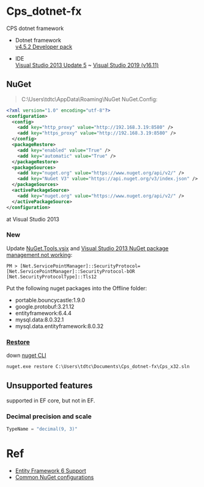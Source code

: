 # Cps_dotnet-fx
CPS dotnet framework

- Dotnet framework    
[v4.5.2 Developer pack](https://dotnet.microsoft.com/en-us/download/dotnet-framework/net452)

- IDE    
[Visual Studio 2013 Update 5](http://download.microsoft.com/download/A/F/9/AF95E6F8-2E6E-49D0-A48A-8E918D7FD768/vs2013.5.iso) ~ 
[Visual Studio 2019 (v16.11)](https://aka.ms/vs/16/release/vs_Community.exe)

## NuGet
> C:\Users\tdtc\AppData\Roaming\NuGet
NuGet.Config:
```xml
<?xml version="1.0" encoding="utf-8"?>
<configuration>
  <config>
    <add key="http_proxy" value="http://192.168.3.19:8580" />
    <add key="https_proxy" value="http://192.168.3.19:8580" />
  </config>
  <packageRestore>
    <add key="enabled" value="True" />
    <add key="automatic" value="True" />
  </packageRestore>
  <packageSources>
    <add key="nuget.org" value="https://www.nuget.org/api/v2/" />
    <add key="NuGet V3" value="https://api.nuget.org/v3/index.json" />
  </packageSources>
  <activePackageSource>
    <add key="nuget.org" value="https://www.nuget.org/api/v2/" />
  </activePackageSource>
</configuration>
```
at Visual Studio 2013

### New
Update [NuGet.Tools.vsix](https://dist.nuget.org/visualstudio-2013-vsix/v2.12.0/NuGet.Tools.vsix)
and 
[Visual Studio 2013 NuGet package management not working](https://stackoverflow.com/a/63574949):
```Package Manager Console
PM > [Net.ServicePointManager]::SecurityProtocol=[Net.ServicePointManager]::SecurityProtocol-bOR [Net.SecurityProtocolType]::Tls12
```
Put the following nuget packages into the Offline folder:
- portable.bouncycastle:1.9.0
- google.protobuf:3.21.12
- entityframework:6.4.4
- mysql.data:8.0.32.1
- mysql.data.entityframework:8.0.32

### [Restore](https://learn.microsoft.com/en-us/nuget/reference/cli-reference/cli-ref-restore)
down [nuget CLI](https://dist.nuget.org/win-x86-commandline/latest/nuget.exe)
```cmd
nuget.exe restore C:\Users\tdtc\Documents\Cps_dotnet-fx\Cps_x32.sln
```

## Unsupported features
supported in EF core, but not in EF.

### Decimal precision and scale
```c#
TypeName = "decimal(9, 3)"
```

# Ref
- [Entity Framework 6 Support](https://dev.mysql.com/doc/connector-net/en/connector-net-entityframework60.html)
- [Common NuGet configurations](https://learn.microsoft.com/en-us/nuget/consume-packages/configuring-nuget-behavior)
